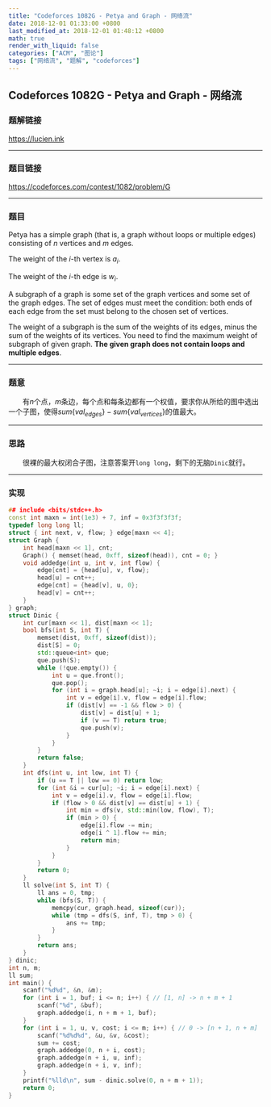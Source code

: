 ```yaml
---
title: "Codeforces 1082G - Petya and Graph - 网络流"
date: 2018-12-01 01:33:00 +0800
last_modified_at: 2018-12-01 01:48:12 +0800
math: true
render_with_liquid: false
categories: ["ACM", "图论"]
tags: ["网络流", "题解", "codeforces"]
---
```


## Codeforces 1082G - Petya and Graph - 网络流

### 题解链接

https://lucien.ink

------

### 题目链接

https://codeforces.com/contest/1082/problem/G

------

### 题目

Petya has a simple graph (that is, a graph without loops or multiple edges) consisting of $n$ vertices and $m$ edges.

The weight of the $i$-th vertex is $a_i$.

The weight of the $i$-th edge is $w_i$.

A subgraph of a graph is some set of the graph vertices and some set of the graph edges. The set of edges must meet the condition: both ends of each edge from the set must belong to the chosen set of vertices. 

The weight of a subgraph is the sum of the weights of its edges, minus the sum of the weights of its vertices. You need to find the maximum weight of subgraph of given graph. **The given graph does not contain loops and multiple edges**.

------

### 题意

&emsp;&emsp;有$n$个点，$m$条边，每个点和每条边都有一个权值，要求你从所给的图中选出一个子图，使得$sum\{val_{edges}\} - sum\{val_{vertices}\}$的值最大。

------

### 思路

&emsp;&emsp;很裸的最大权闭合子图，注意答案开`long long`，剩下的无脑`Dinic`就行。

------

### 实现

```cpp
## include <bits/stdc++.h>
const int maxn = int(1e3) + 7, inf = 0x3f3f3f3f;
typedef long long ll;
struct { int next, v, flow; } edge[maxn << 4];
struct Graph {
    int head[maxn << 1], cnt;
    Graph() { memset(head, 0xff, sizeof(head)), cnt = 0; }
    void addedge(int u, int v, int flow) {
        edge[cnt] = {head[u], v, flow};
        head[u] = cnt++;
        edge[cnt] = {head[v], u, 0};
        head[v] = cnt++;
    }
} graph;
struct Dinic {
    int cur[maxn << 1], dist[maxn << 1];
    bool bfs(int S, int T) {
        memset(dist, 0xff, sizeof(dist));
        dist[S] = 0;
        std::queue<int> que;
        que.push(S);
        while (!que.empty()) {
            int u = que.front();
            que.pop();
            for (int i = graph.head[u]; ~i; i = edge[i].next) {
                int v = edge[i].v, flow = edge[i].flow;
                if (dist[v] == -1 && flow > 0) {
                    dist[v] = dist[u] + 1;
                    if (v == T) return true;
                    que.push(v);
                }
            }
        }
        return false;
    }
    int dfs(int u, int low, int T) {
        if (u == T || low == 0) return low;
        for (int &i = cur[u]; ~i; i = edge[i].next) {
            int v = edge[i].v, flow = edge[i].flow;
            if (flow > 0 && dist[v] == dist[u] + 1) {
                int min = dfs(v, std::min(low, flow), T);
                if (min > 0) {
                    edge[i].flow -= min;
                    edge[i ^ 1].flow += min;
                    return min;
                }
            }
        }
        return 0;
    }
    ll solve(int S, int T) {
        ll ans = 0, tmp;
        while (bfs(S, T)) {
            memcpy(cur, graph.head, sizeof(cur));
            while (tmp = dfs(S, inf, T), tmp > 0) {
                ans += tmp;
            }
        }
        return ans;
    }
} dinic;
int n, m;
ll sum;
int main() {
    scanf("%d%d", &n, &m);
    for (int i = 1, buf; i <= n; i++) { // [1, n] -> n + m + 1
        scanf("%d", &buf);
        graph.addedge(i, n + m + 1, buf);
    }
    for (int i = 1, u, v, cost; i <= m; i++) { // 0 -> [n + 1, n + m]
        scanf("%d%d%d", &u, &v, &cost);
        sum += cost;
        graph.addedge(0, n + i, cost);
        graph.addedge(n + i, u, inf);
        graph.addedge(n + i, v, inf);
    }
    printf("%lld\n", sum - dinic.solve(0, n + m + 1));
    return 0;
}
```